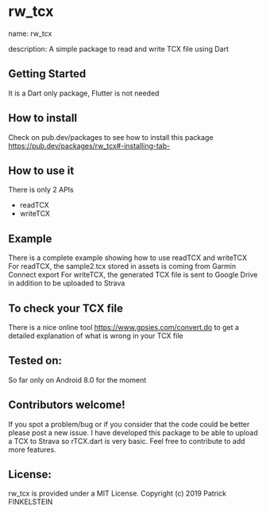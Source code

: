 # rw_tcx


name: rw_tcx

description: A simple package to read and write TCX file using Dart


## Getting Started


It is a Dart only package, Flutter is not needed

 



## How to install
Check on pub.dev/packages to see how to install this package
https://pub.dev/packages/rw_tcx#-installing-tab-


## How to use it

There is only 2 APIs
- readTCX
- writeTCX

## Example

There is a complete example showing how to use readTCX and writeTCX
For readTCX, the sample2.tcx stored in assets is coming from Garmin Connect export
For writeTCX, the generated TCX file is sent to Google Drive in addition to be uploaded to Strava

## To check your TCX file

There is a nice online tool https://www.gpsies.com/convert.do to get a detailed explanation of what is wrong in your TCX file 



## Tested on:

So far only on Android 8.0 for the moment

## Contributors welcome!

If you spot a problem/bug or if you consider that the code could be better please post a new issue.
I have developed this package to be able to upload a TCX to Strava so rTCX.dart is very basic. 
Feel free to contribute to add more features.





## License:
rw_tcx is provided under a MIT License. Copyright (c) 2019 Patrick FINKELSTEIN


